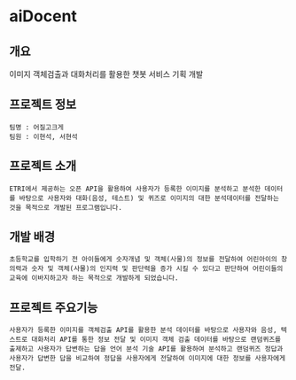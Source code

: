 # aiDocent
  
## 개요
이미지 객체검출과 대화처리를 활용한 챗봇 서비스 기획 개발

## 프로젝트 정보
    팀명 : 어질고크게
    팀원 : 이현석, 서현석
    
## 프로젝트 소개
    ETRI에서 제공하는 오픈 API을 활용하여 사용자가 등록한 이미지를 분석하고 분석한 데이터를 바탕으로 사용자와 대화(음성, 테스트) 및 퀴즈로 이미지의 대한 분석데이터를 전달하는 것을 목적으로 개발된 프로그램입니다.

## 개발 배경
    초등학교를 입학하기 전 아이들에게 숫자개념 및 객체(사물)의 정보를 전달하여 어린아이의 창의력과 숫자 및 객체(사물)의 인지력 및 판단력을 증가 시킬 수 있다고 판단하여 어린이들의 교육에 이바지하고자 하는 목적으로 개발하게 되었습니다.
    
## 프로젝트 주요기능
    사용자가 등록한 이미지를 객체검출 API를 활용한 분석 데이터를 바탕으로 사용자와 음성, 텍스트로 대화처리 API를 통한 정보 전달 및 이미지 객체 검출 데이터를 바탕으로 랜덤퀴즈를 출제하고 사용자가 답변하는 답을 언어 분석 기술 API를 활용하여 분석하고 랜덤퀴즈 정답과 사용자가 답변한 답을 비교하여 정답을 사용자에게 전달하여 이미지에 대한 정보를 사용자에게 전달.
